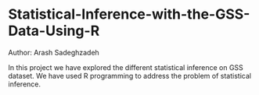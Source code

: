 # Statistical-Inference-with-the-GSS-Data-Using-R

Author: Arash Sadeghzadeh

In this project we have explored the different statistical inference on GSS dataset. 
We have used R programming to address the problem of statistical inference.
